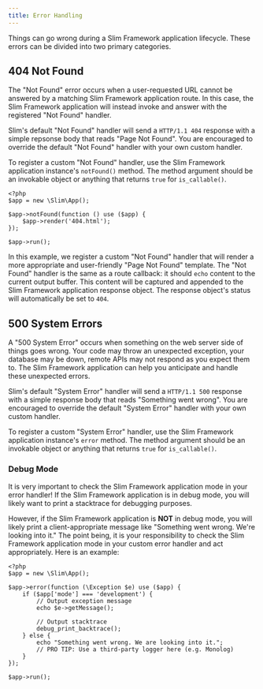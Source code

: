 ```yaml
---
title: Error Handling
---
```


Things can go wrong during a Slim Framework application lifecycle. These errors
can be divided into two primary categories.

## 404 Not Found

The "Not Found" error occurs when a user-requested URL cannot be answered by
a matching Slim Framework application route. In this case, the Slim Framework application
will instead invoke and answer with the registered "Not Found" handler.

Slim's default "Not Found" handler will send a `HTTP/1.1 404` response
with a simple repsonse body that reads "Page Not Found". You are encouraged to override
the default "Not Found" handler with your own custom handler.

To register a custom "Not Found" handler, use the Slim Framework application instance's
`notFound()` method. The method argument should be an invokable object or anything
that returns `true` for `is_callable()`.

    <?php
    $app = new \Slim\App();

    $app->notFound(function () use ($app) {
        $app->render('404.html');
    });

    $app->run();

In this example, we register a custom "Not Found" handler that will render a more
appropriate and user-friendly "Page Not Found" template. The "Not Found" handler
is the same as a route callback: it should `echo` content to the current
output buffer. This content will be captured and appended to the Slim Framework
application response object. The response object's status will automatically
be set to `404`.

## 500 System Errors

A "500 System Error" occurs when something on the web server side of things goes wrong.
Your code may throw an unexpected exception, your database may be down, remote APIs
may not respond as you expect them to. The Slim Framework application can help you
anticipate and handle these unexpected errors.

Slim's default "System Error" handler will send a `HTTP/1.1 500` response with a simple
response body that reads "Something went wrong". You are encouraged to override the
default "System Error" handler with your own custom handler.

To register a custom "System Error" handler, use the Slim Framework application instance's
`error` method. The method argument should be an invokable object or anything that
returns `true` for `is_callable()`.

### Debug Mode

It is very important to check the Slim Framework application mode in your error handler!
If the Slim Framework application is in debug mode, you will likely want to print a stacktrace
for debugging purposes.

However, if the Slim Framework application is **NOT** in debug mode, you will likely print
a client-appropriate message like "Something went wrong. We're looking into it." The point being,
it is your responsibility to check the Slim Framework application mode in your custom
error handler and act appropriately. Here is an example:

    <?php
    $app = new \Slim\App();

    $app->error(function (\Exception $e) use ($app) {
        if ($app['mode'] === 'development') {
            // Output exception message
            echo $e->getMessage();

            // Output stacktrace
            debug_print_backtrace();
        } else {
            echo "Something went wrong. We are looking into it.";
            // PRO TIP: Use a third-party logger here (e.g. Monolog)
        }
    });

    $app->run();
